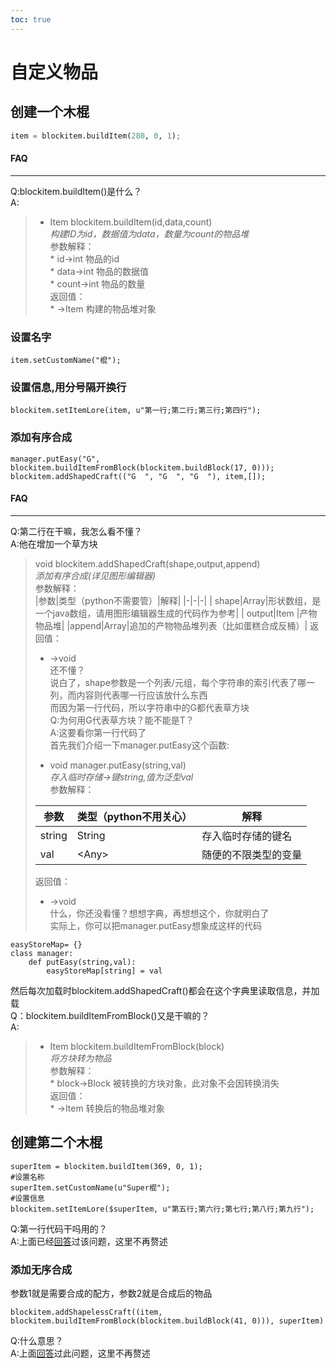 ```yaml
---  
toc: true  
---  
```

# 自定义物品  
## 创建一个木棍  
~~~python  
item = blockitem.buildItem(280, 0, 1);  
~~~  
#### FAQ  
----  
Q:blockitem.buildItem()是什么？  
A:  
>  
>*   Item blockitem.buildItem(id,data,count)  
    *构建ID为id，数据值为data，数量为count的物品堆*  
    参数解释：  
    *   id->int 物品的id  
    *   data->int 物品的数据值  
    *   count->int 物品的数量  
    返回值：  
    *   \->Item 构建的物品堆对象  
### 设置名字  
~~~  
item.setCustomName("棍");  
~~~  
### 设置信息,用分号隔开换行  
~~~  
blockitem.setItemLore(item, u"第一行;第二行;第三行;第四行");  
~~~  
### 添加有序合成  
~~~  
manager.putEasy("G", blockitem.buildItemFromBlock(blockitem.buildBlock(17, 0)));  
blockitem.addShapedCraft(("G  ", "G  ", "G  "), item,[]);  
~~~  
#### FAQ  
----  
Q:第二行在干嘛，我怎么看不懂？  
A:他在增加一个草方块  
>  
>void blockitem.addShapedCraft(shape,output,append)  
>*添加有序合成(详见图形编辑器)*  
>参数解释：  
>|参数|类型（python不需要管）|解释|
>|-|-|-|
>| shape|Array|形状数组，是一个java数组，请用图形编辑器生成的代码作为参考|
>|   output|Item |产物物品堆|
> |append|Array|追加的产物物品堆列表（比如蛋糕合成反桶）|
>返回值：  
> *   \->void  
还不懂？  
说白了，shape参数是一个列表/元组，每个字符串的索引代表了哪一列，而内容则代表哪一行应该放什么东西  
而因为第一行代码，所以字符串中的G都代表草方块  
Q:为何用G代表草方块？能不能是T？  
A:这要看你第一行代码了  
首先我们介绍一下manager.putEasy这个函数:  
>  
>*   void manager.putEasy(string,val)  
>    *存入临时存储->键string,值为泛型val*  
>    参数解释：  
>  
>    |参数|类型（python不用关心）|解释|
>    |-|-|-|
>    |string|String|存入临时存储的键名|
>    |val|\<Any\>|随便的不限类型的变量|
>  
>    返回值：  
>  
>    *   \->void  
什么，你还没看懂？想想字典，再想想这个，你就明白了  
实际上，你可以把manager.putEasy想象成这样的代码  
~~~  
easyStoreMap= {}  
class manager:  
    def putEasy(string,val):  
        easyStoreMap[string] = val  
~~~  
然后每次加载时blockitem.addShapedCraft()都会在这个字典里读取信息，并加载  
Q：blockitem.buildItemFromBlock()又是干嘛的？  
A:  
>  
>*   Item blockitem.buildItemFromBlock(block)  
     *将方块转为物品*  
     参数解释：  
     *   block->Block 被转换的方块对象，此对象不会因转换消失  
     返回值：  
     *   \->Item 转换后的物品堆对象  
## 创建第二个木棍  
~~~  
superItem = blockitem.buildItem(369, 0, 1);  
#设置名称  
superItem.setCustomName(u"Super棍");  
#设置信息  
blockitem.setItemLore($superItem, u"第五行;第六行;第七行;第八行;第九行");  
~~~  
Q:第一行代码干吗用的？  
A:上面已经[回答](#FAQ_7)过该问题，这里不再赘述  
### 添加无序合成  
参数1就是需要合成的配方，参数2就是合成后的物品  
~~~  
blockitem.addShapelessCraft((item, blockitem.buildItemFromBlock(blockitem.buildBlock(41, 0))), superItem)  
~~~  
Q:什么意思？  
A:上面[回答](#FAQ_41)过此问题，这里不再赘述